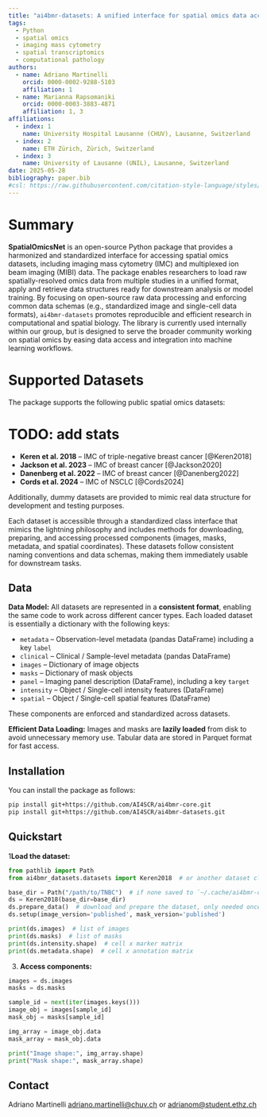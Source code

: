 ```yaml
---
title: "ai4bmr-datasets: A unified interface for spatial omics data access for computer vision and machine learning"
tags:
  - Python
  - spatial omics
  - imaging mass cytometry
  - spatial transcriptomics
  - computational pathology
authors:
  - name: Adriano Martinelli
    orcid: 0000-0002-9288-5103
    affiliation: 1
  - name: Marianna Rapsomaniki
    orcid: 0000-0003-3883-4871
    affiliation: 1, 3
affiliations:
  - index: 1
    name: University Hospital Lausanne (CHUV), Lausanne, Switzerland
  - index: 2
    name: ETH Zürich, Zürich, Switzerland
  - index: 3
    name: University of Lausanne (UNIL), Lausanne, Switzerland
date: 2025-05-28
bibliography: paper.bib
#csl: https://raw.githubusercontent.com/citation-style-language/styles/master/nature.csl
---
```


# Summary

**SpatialOmicsNet** is an open-source Python package that provides a harmonized and standardized interface for accessing
spatial omics datasets, including imaging mass cytometry (IMC) and multiplexed ion beam imaging (MIBI) data. The
package enables researchers to load raw spatially-resolved omics data from multiple studies in a unified format, apply
and retrieve data structures ready for downstream analysis or model training. By
focusing on open-source raw data processing and enforcing common data schemas (e.g., standardized image and single-cell
data formats), `ai4bmr-datasets` promotes reproducible and efficient research in computational and spatial
biology. The library is currently used internally within our group, but is designed to serve the broader community
working on spatial omics by easing data access and integration into machine learning workflows.

# Supported Datasets

The package supports the following public spatial omics datasets:

# TODO: add stats

- **Keren et al. 2018** – IMC of triple-negative breast cancer [@Keren2018]
- **Jackson et al. 2023** – IMC of breast cancer [@Jackson2020]
- **Danenberg et al. 2022** – IMC of breast cancer [@Danenberg2022]
- **Cords et al. 2024** – IMC of NSCLC [@Cords2024]

Additionally, dummy datasets are provided to mimic real data structure for development and testing purposes.

Each dataset is accessible through a standardized class interface that mimics the lightning philosophy and includes
methods for downloading, preparing, and
accessing processed components (images, masks, metadata, and spatial coordinates). These datasets follow consistent
naming conventions and data schemas, making them immediately usable for downstream tasks.

## Data

**Data Model:** All datasets are represented in a **consistent format**, enabling the same code to work across different
cancer types. Each loaded dataset is essentially a dictionary with the following keys:

- `metadata` – Observation-level metadata (pandas DataFrame) including a key `label`
- `clinical` – Clinical / Sample-level metadata (pandas DataFrame)
- `images` – Dictionary of image objects
- `masks` – Dictionary of mask objects
- `panel` – Imaging panel description (DataFrame), including a key `target`
- `intensity` – Object / Single-cell intensity features (DataFrame)
- `spatial` – Object / Single-cell spatial features (DataFrame)

These components are enforced and standardized across datasets.

**Efficient Data Loading:** Images and masks are **lazily loaded** from disk to avoid unnecessary memory use. Tabular
data are stored in Parquet format for fast access.

## Installation

You can install the package as follows:

```bash
pip install git+https://github.com/AI4SCR/ai4bmr-core.git 
pip install git+https://github.com/AI4SCR/ai4bmr-datasets.git
```

## Quickstart

1**Load the dataset:**

```python
from pathlib import Path
from ai4bmr_datasets.datasets import Keren2018  # or another dataset class

base_dir = Path("/path/to/TNBC")  # if none saved to `~/.cache/ai4bmr-datasets`
ds = Keren2018(base_dir=base_dir)
ds.prepare_data()  # download and prepare the dataset, only needed once
ds.setup(image_version='published', mask_version='published')

print(ds.images)  # list of images
print(ds.masks)  # list of masks
print(ds.intensity.shape)  # cell x marker matrix
print(ds.metadata.shape)  # cell x annotation matrix
```

3. **Access components:**

```python
images = ds.images
masks = ds.masks

sample_id = next(iter(images.keys()))
image_obj = images[sample_id]
mask_obj = masks[sample_id]

img_array = image_obj.data
mask_array = mask_obj.data

print("Image shape:", img_array.shape)
print("Mask shape:", mask_array.shape)
```

## Contact
Adriano Martinelli <adriano.martinelli@chuv.ch> or <adrianom@student.ethz.ch>


